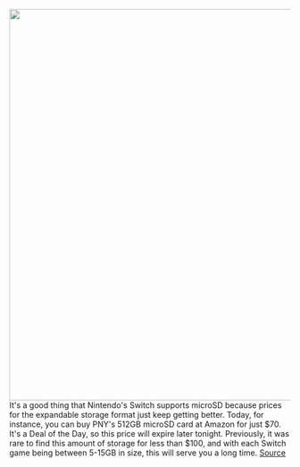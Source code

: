 <img src='https://cdn.vox-cdn.com/thumbor/JGIvFm6ofsNaJYUjjQDd8PemhJA=/0x0:2040x1360/1200x800/filters:focal(857x517:1183x843)/cdn.vox-cdn.com/uploads/chorus_image/image/68836174/akrales_171025_2091_0010.0.jpg' width='700px' /><br/>
It's a good thing that Nintendo's Switch supports microSD because prices for the expandable storage format just keep getting better. Today, for instance, you can buy PNY's 512GB microSD card at Amazon for just $70. It's a Deal of the Day, so this price will expire later tonight. Previously, it was rare to find this amount of storage for less than $100, and with each Switch game being between 5-15GB in size, this will serve you a long time.
<a href='https://www.theverge.com/good-deals/2021/2/18/22289131/microsd-card-pny-nintendo-switch-mac-mini-m1-google-nest-deal-sale-amazon'> Source <a/>